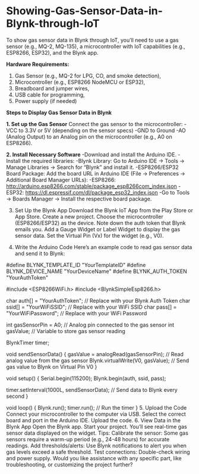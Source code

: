 # Showing-Gas-Sensor-Data-in-Blynk-through-IoT
To show gas sensor data in Blynk through IoT, you’ll need to use a gas sensor (e.g., MQ-2, MQ-135), a microcontroller with IoT capabilities (e.g., ESP8266, ESP32), and the Blynk app. 


**Hardware Requirements:**
1. Gas Sensor (e.g., MQ-2 for LPG, CO, and smoke detection),
2. Microcontroller (e.g., ESP8266 NodeMCU or ESP32),
3. Breadboard and jumper wires,
4. USB cable for programming,
5. Power supply (if needed)


**Steps to Display Gas Sensor Data in Blynk**
  
**1. Set up the Gas Sensor**
Connect the gas sensor to the microcontroller:
  -VCC to 3.3V or 5V (depending on the sensor specs)
  -GND to Ground
  -AO (Analog Output) to an Analog pin on the microcontroller (e.g., A0 on ESP8266).
  
**2. Install Necessary Software**
-Download and install the Arduino IDE.
-Install the required libraries:
  -Blynk Library: Go to Arduino IDE → Tools → Manage Libraries → Search for “Blynk” and install it.
  -ESP8266/ESP32 Board Package: Add the board URL in Arduino IDE (File → Preferences → Additional Board Manager URLs):
    -ESP8266: http://arduino.esp8266.com/stable/package_esp8266com_index.json
    -ESP32: https://dl.espressif.com/dl/package_esp32_index.json
  -Go to Tools → Boards Manager → Install the respective board package.

  3. Set Up the Blynk App
    Download the Blynk IoT App from the Play Store or App Store.
    Create a new project.
    Choose the microcontroller (ESP8266/ESP32) as the device.
    Note down the auth token that Blynk emails you.
    Add a Gauge Widget or Label Widget to display the gas sensor data.
    Set the Virtual Pin (Vx) for the widget (e.g., V0).

4. Write the Arduino Code
Here’s an example code to read gas sensor data and send it to Blynk:

#define BLYNK_TEMPLATE_ID "YourTemplateID"
#define BLYNK_DEVICE_NAME "YourDeviceName"
#define BLYNK_AUTH_TOKEN "YourAuthToken"

#include <ESP8266WiFi.h>
#include <BlynkSimpleEsp8266.h>

char auth[] = "YourAuthToken"; // Replace with your Blynk Auth Token
char ssid[] = "YourWiFiSSID";  // Replace with your WiFi SSID
char pass[] = "YourWiFiPassword"; // Replace with your WiFi Password

int gasSensorPin = A0; // Analog pin connected to the gas sensor
int gasValue;          // Variable to store gas sensor reading

BlynkTimer timer;

void sendSensorData() {
  gasValue = analogRead(gasSensorPin); // Read analog value from the gas sensor
  Blynk.virtualWrite(V0, gasValue);   // Send gas value to Blynk on Virtual Pin V0
}

void setup() {
  Serial.begin(115200);
  Blynk.begin(auth, ssid, pass);
  
  timer.setInterval(1000L, sendSensorData); // Send data to Blynk every second
}

void loop() {
  Blynk.run();
  timer.run(); // Run the timer
}
5. Upload the Code
Connect your microcontroller to the computer via USB.
Select the correct board and port in the Arduino IDE.
Upload the code.
6. View Data in the Blynk App
Open the Blynk app.
Start your project.
You’ll see real-time gas sensor data displayed on the widget.
Tips:
Calibrate the sensor: Some gas sensors require a warm-up period (e.g., 24-48 hours) for accurate readings.
Add thresholds/alerts: Use Blynk notifications to alert you when gas levels exceed a safe threshold.
Test connections: Double-check wiring and power supply.
Would you like assistance with any specific part, like troubleshooting, or customizing the project further?
